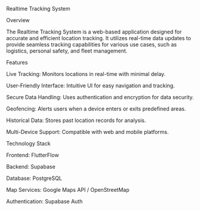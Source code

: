 Realtime Tracking System

Overview

The Realtime Tracking System is a web-based application designed for accurate and efficient location tracking. It utilizes real-time data updates to provide seamless tracking capabilities for various use cases, such as logistics, personal safety, and fleet management.

Features

Live Tracking: Monitors locations in real-time with minimal delay.

User-Friendly Interface: Intuitive UI for easy navigation and tracking.

Secure Data Handling: Uses authentication and encryption for data security.

Geofencing: Alerts users when a device enters or exits predefined areas.

Historical Data: Stores past location records for analysis.

Multi-Device Support: Compatible with web and mobile platforms.

Technology Stack

Frontend: FlutterFlow

Backend: Supabase

Database: PostgreSQL

Map Services: Google Maps API / OpenStreetMap

Authentication: Supabase Auth
